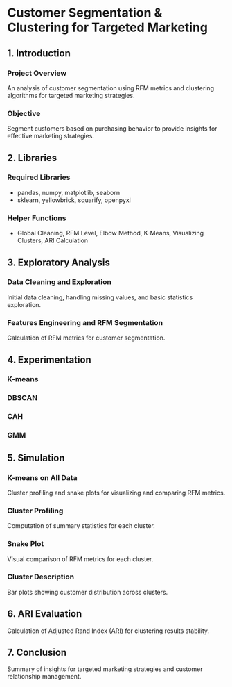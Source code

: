 # Customer Segmentation & Clustering for Targeted Marketing

## 1. Introduction

### Project Overview
An analysis of customer segmentation using RFM metrics and clustering algorithms for targeted marketing strategies.

### Objective
Segment customers based on purchasing behavior to provide insights for effective marketing strategies.

## 2. Libraries

### Required Libraries
- pandas, numpy, matplotlib, seaborn
- sklearn, yellowbrick, squarify, openpyxl

### Helper Functions
- Global Cleaning, RFM Level, Elbow Method, K-Means, Visualizing Clusters, ARI Calculation

## 3. Exploratory Analysis

### Data Cleaning and Exploration
Initial data cleaning, handling missing values, and basic statistics exploration.

### Features Engineering and RFM Segmentation
Calculation of RFM metrics for customer segmentation.

## 4. Experimentation

### K-means
### DBSCAN
### CAH
### GMM

## 5. Simulation

### K-means on All Data
Cluster profiling and snake plots for visualizing and comparing RFM metrics.

### Cluster Profiling
Computation of summary statistics for each cluster.

### Snake Plot
Visual comparison of RFM metrics for each cluster.

### Cluster Description
Bar plots showing customer distribution across clusters.

## 6. ARI Evaluation
Calculation of Adjusted Rand Index (ARI) for clustering results stability.

## 7. Conclusion
Summary of insights for targeted marketing strategies and customer relationship management.
